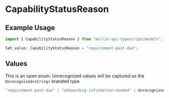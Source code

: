 # CapabilityStatusReason

## Example Usage

```typescript
import { CapabilityStatusReason } from "mollie-api-typescript/models";

let value: CapabilityStatusReason = "requirement-past-due";
```

## Values

This is an open enum. Unrecognized values will be captured as the `Unrecognized<string>` branded type.

```typescript
"requirement-past-due" | "onboarding-information-needed" | Unrecognized<string>
```